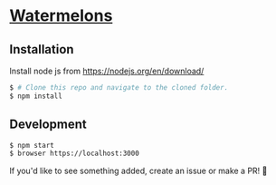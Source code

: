 # [Watermelons](https://anemy.github.io/watermelons)

## Installation

Install node js from https://nodejs.org/en/download/

```bash
$ # Clone this repo and navigate to the cloned folder.
$ npm install
```

## Development

```bash
$ npm start
$ browser https://localhost:3000
```

If you'd like to see something added, create an issue or make a PR! 🚀
